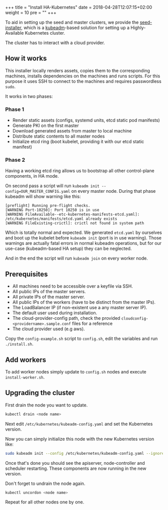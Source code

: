 +++
title = "Install HA-Kubernetes"
date = 2018-04-28T12:07:15+02:00
weight = 10
pre = "<b></b>"
+++

To aid in setting up the seed and master clusters, we provide the [seed-installer](https://github.com/kubermatic/kubermatic-installer/tree/release/v2.8/kubeadm-seed-installer), which is a [kubeadm](https://kubernetes.io/docs/reference/setup-tools/kubeadm/kubeadm/)-based solution for setting up a Highly-Available Kubernetes cluster.

The cluster has to interact with a cloud provider.

## How it works

This installer locally renders assets, copies them to the corresponding machines, installs dependencies on the machines and runs scripts. For this purpose it uses SSH to connect to the machines and requires passwordless `sudo`.

It works in two phases:

### Phase 1

* Render static assets (configs, systemd units, etcd static pod manifests)
* Generate PKI on the first master
* Download generated assets from master to local machine
* Distribute static contents to all master nodes
* Initialize etcd ring (boot kubelet, providing it with our etcd static manifest)

### Phase 2

Having a working etcd ring allows us to bootstrap all other control-plane components, in HA mode.

On second pass a script will run `kubeadm init --config=OUR_MASTER_CONFIG.yaml` on every master node. During that phase kubeadm will show warning like this:

```
[preflight] Running pre-flight checks.
[WARNING Port-10250]: Port 10250 is in use
[WARNING FileAvailable--etc-kubernetes-manifests-etcd.yaml]: /etc/kubernetes/manifests/etcd.yaml already exists
[WARNING FileExisting-crictl]: crictl not found in system path
```

Which is totally normal and expected. We generated `etcd.yaml` by ourselves and boot up the kubelet before `kubeadm init` (port is in use warning). Those warnings are actually fatal errors in normal kubeadm operations, but for our use-case (kubeadm-based HA setup) they can be neglected.

And in the end the script will run `kubeadm join` on every worker node.

## Prerequisites

* All machines need to be accessible over a keyfile via SSH.
* All public IPs of the master servers.
* All private IPs of the master server.
* All public IPs of the workers (have to be distinct from the master IPs).
* The LoadBalancer IP (if non-existent use a any master server IP).
* The default user used during installation.
* The cloud-provider-config path, check the provided `cloudconfig-<providername>.sample.conf` files for a reference
* The cloud provider used (e.g aws).

Copy the `config-example.sh` script to `config.sh`, edit the variables and run `./install.sh`.

## Add workers

To add worker nodes simply update to `config.sh` nodes and execute `install-worker.sh`.

## Upgrading the cluster

First drain the node you want to update.

```bash
kubectl drain <node name>
```

Next edit `/etc/kubernetes/kubeadm-config.yaml` and set the Kubernetes version.

Now you can simply initialize this node with the new Kubernetes version like:

```bash
sudo kubeadm init --config /etc/kubernetes/kubeadm-config.yaml --ignore-preflight-errors all
```

Once that's done you should see the apiserver, node-controller and scheduler restarting. These components are now running in the new version.

Don't forget to undrain the node again.

```bash
kubectl uncordon <node name>
```

Repeat for all other nodes one by one.
